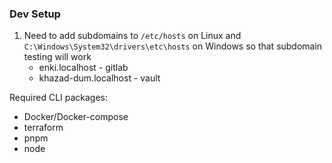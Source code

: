 ### Dev Setup
1. Need to add subdomains to `/etc/hosts` on Linux and `C:\Windows\System32\drivers\etc\hosts` on Windows so that subdomain testing will work
   - enki.localhost - gitlab
   - khazad-dum.localhost - vault  



Required CLI packages:
- Docker/Docker-compose
- terraform
- pnpm
- node
